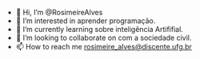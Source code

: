 - 👋 Hi, I’m @RosimeireAlves
- 👀 I’m interested in  aprender programação.
- 🌱 I’m currently learning sobre inteligência Artififial.
- 💞️ I’m looking to collaborate on  com a sociedade civil.
- 📫 How to reach me  rosimeire_alves@discente.ufg.br

<!---
RosimeireAlves/RosimeireAlves is a ✨ special ✨ repository because its `README.md` (this file) appears on your GitHub profile.
You can click the Preview link to take a look at your changes.
--->
